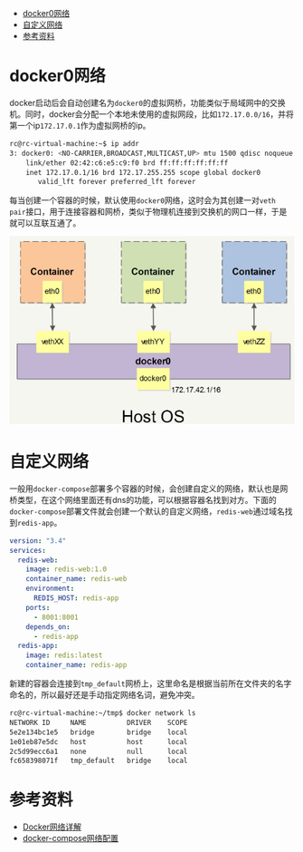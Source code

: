 - [docker0网络](#docker0网络)
- [自定义网络](#自定义网络)
- [参考资料](#参考资料)

# docker0网络

docker启动后会自动创建名为`docker0`的虚拟网桥，功能类似于局域网中的交换机。同时，docker会分配一个本地未使用的虚拟网段，比如`172.17.0.0/16`，并将第一个ip`172.17.0.1`作为虚拟网桥的ip。

```bash
rc@rc-virtual-machine:~$ ip addr
3: docker0: <NO-CARRIER,BROADCAST,MULTICAST,UP> mtu 1500 qdisc noqueue state DOWN group default 
    link/ether 02:42:c6:e5:c9:f0 brd ff:ff:ff:ff:ff:ff
    inet 172.17.0.1/16 brd 172.17.255.255 scope global docker0
       valid_lft forever preferred_lft forever
```

每当创建一个容器的时候，默认使用`docker0`网络，这时会为其创建一对`veth pair`接口，用于连接容器和网桥，类似于物理机连接到交换机的网口一样，于是就可以互联互通了。

![docker0](docker0.png)

# 自定义网络

一般用`docker-compose`部署多个容器的时候，会创建自定义的网络，默认也是网桥类型，在这个网络里面还有dns的功能，可以根据容器名找到对方。下面的`docker-compose`部署文件就会创建一个默认的自定义网络，`redis-web`通过域名找到`redis-app`。

```yaml
version: "3.4"
services:
  redis-web:
    image: redis-web:1.0
    container_name: redis-web
    environment:
      REDIS_HOST: redis-app
    ports:
      - 8001:8001
    depends_on:
      - redis-app
  redis-app:
    image: redis:latest
    container_name: redis-app
```

新建的容器会连接到`tmp_default`网桥上，这里命名是根据当前所在文件夹的名字命名的，所以最好还是手动指定网络名词，避免冲突。

```bash
rc@rc-virtual-machine:~/tmp$ docker network ls
NETWORK ID     NAME          DRIVER    SCOPE
5e2e134bc1e5   bridge        bridge    local
1e01eb87e5dc   host          host      local
2c5d99ecc6a1   none          null      local
fc658398071f   tmp_default   bridge    local
```

# 参考资料

- [Docker网络详解](https://www.cnblogs.com/xhyan/p/6235999.html)
- [docker-compose网络配置](https://www.jianshu.com/p/347831f72d1c)
